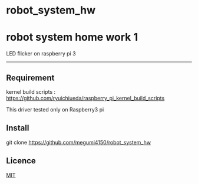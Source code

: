 # robot_system_hw
robot system home work 1
====

LED flicker on raspberry pi 3

---------------------------------

## Requirement
kernel build scripts : https://github.com/ryuichiueda/raspberry_pi_kernel_build_scripts 

This driver tested only on Raspberry3 pi

## Install
git clone https://github.com/megumi4150/robot_system_hw


## Licence
[MIT](https://github.com/megumi4150/robot_system_hw/blob/master/LICENSE)

